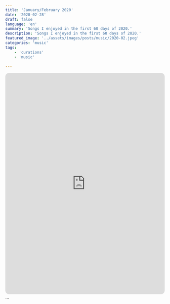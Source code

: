 ```yaml
---
title: 'January/February 2020'
date: '2020-02-28'
draft: false
language: 'en'
summary: 'Songs I enjoyed in the first 60 days of 2020.'
description: 'Songs I enjoyed in the first 60 days of 2020.'
featured_image: '../assets/images/posts/music/2020-02.jpeg'
categories: 'music'
tags:
    - 'curations'
    - 'music'

---
```

<!-- @format -->
<iframe
    style="border-radius:12px"
    src="https://open.spotify.com/embed/playlist/4V6opiBByP156fSjerHdyE"
    width="100%"
    height="700"
    frameBorder="0"
    allowfullscreen=""
    allow="
        autoplay;
        clipboard-write;
        encrypted-media;
        fullscreen;
        picture-in-picture
        "
    loading="lazy"
    ></iframe>
...
